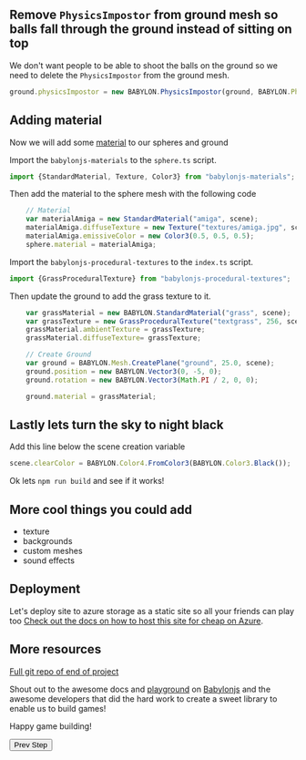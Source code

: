 ## Remove `PhysicsImpostor` from ground mesh so balls fall through the ground instead of sitting on top

We don't want people to be able to shoot the balls on the ground so we need to delete the `PhysicsImpostor` from the ground mesh.

``` javascript
ground.physicsImpostor = new BABYLON.PhysicsImpostor(ground, BABYLON.PhysicsImpostor.BoxImpostor, { mass: 0, friction: 0, restitution: 0 }, scene);
```

## Adding material

Now we will add some [material]("https://doc.babylonjs.com/babylon101/materials") to our spheres and ground

Import the `babylonjs-materials` to the `sphere.ts` script.

``` typescript
import {StandardMaterial, Texture, Color3} from "babylonjs-materials";
```

Then add the material to the sphere mesh with the following code

``` typescript
    // Material
    var materialAmiga = new StandardMaterial("amiga", scene);
    materialAmiga.diffuseTexture = new Texture("textures/amiga.jpg", scene);
    materialAmiga.emissiveColor = new Color3(0.5, 0.5, 0.5);
    sphere.material = materialAmiga;
```

Import the `babylonjs-procedural-textures` to the `index.ts` script.

``` typescript
import {GrassProceduralTexture} from "babylonjs-procedural-textures";
```

Then update the ground to add the grass texture to it.

``` typescript
    var grassMaterial = new BABYLON.StandardMaterial("grass", scene);
    var grassTexture = new GrassProceduralTexture("textgrass", 256, scene);
    grassMaterial.ambientTexture = grassTexture;
    grassMaterial.diffuseTexture= grassTexture;

    // Create Ground
    var ground = BABYLON.Mesh.CreatePlane("ground", 25.0, scene);
    ground.position = new BABYLON.Vector3(0, -5, 0);
    ground.rotation = new BABYLON.Vector3(Math.PI / 2, 0, 0);

    ground.material = grassMaterial;
```

## Lastly lets turn the sky to night black

Add this line below the scene creation variable

``` typescript
scene.clearColor = BABYLON.Color4.FromColor3(BABYLON.Color3.Black());
```

Ok lets `npm run build` and see if it works!

## More cool things you could add

- texture
- backgrounds
- custom meshes
- sound effects

## Deployment

Let's deploy site to azure storage as a static site so all your friends can play too
[Check out the docs on how to host this site for cheap on Azure](https://docs.microsoft.com/en-us/azure/storage/blobs/storage-blob-static-website).

## More resources

[Full git repo of end of project](https://github.com/cassieview/WebVR-ExploadingSpheres-Babylonjs)

Shout out to the awesome docs and [playground](https://doc.babylonjs.com/examples/) on [Babylonjs](https://babylonjs.com) and the awesome developers that did the hard work to create a sweet library to enable us to build games!

Happy game building!

<button name="button" onclick="http://www.google.com">Prev Step</button>